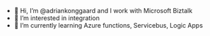 - 👋 Hi, I’m @adriankonggaard and I work with Microsoft Biztalk
- 👀 I’m interested in integration
- 🌱 I’m currently learning Azure functions, Servicebus, Logic Apps

<!---
adriankonggaard/adriankonggaard is a ✨ special ✨ repository because its `README.md` (this file) appears on your GitHub profile.
You can click the Preview link to take a look at your changes.
--->
